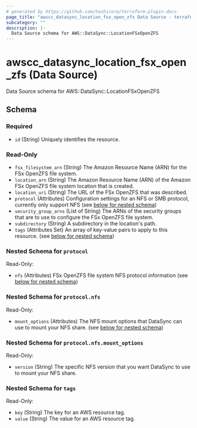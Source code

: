 ```yaml
---
# generated by https://github.com/hashicorp/terraform-plugin-docs
page_title: "awscc_datasync_location_fsx_open_zfs Data Source - terraform-provider-awscc"
subcategory: ""
description: |-
  Data Source schema for AWS::DataSync::LocationFSxOpenZFS
---
```


# awscc_datasync_location_fsx_open_zfs (Data Source)

Data Source schema for AWS::DataSync::LocationFSxOpenZFS



<!-- schema generated by tfplugindocs -->
## Schema

### Required

- `id` (String) Uniquely identifies the resource.

### Read-Only

- `fsx_filesystem_arn` (String) The Amazon Resource Name (ARN) for the FSx OpenZFS file system.
- `location_arn` (String) The Amazon Resource Name (ARN) of the Amazon FSx OpenZFS file system location that is created.
- `location_uri` (String) The URL of the FSx OpenZFS that was described.
- `protocol` (Attributes) Configuration settings for an NFS or SMB protocol, currently only support NFS (see [below for nested schema](#nestedatt--protocol))
- `security_group_arns` (List of String) The ARNs of the security groups that are to use to configure the FSx OpenZFS file system.
- `subdirectory` (String) A subdirectory in the location's path.
- `tags` (Attributes Set) An array of key-value pairs to apply to this resource. (see [below for nested schema](#nestedatt--tags))

<a id="nestedatt--protocol"></a>
### Nested Schema for `protocol`

Read-Only:

- `nfs` (Attributes) FSx OpenZFS file system NFS protocol information (see [below for nested schema](#nestedatt--protocol--nfs))

<a id="nestedatt--protocol--nfs"></a>
### Nested Schema for `protocol.nfs`

Read-Only:

- `mount_options` (Attributes) The NFS mount options that DataSync can use to mount your NFS share. (see [below for nested schema](#nestedatt--protocol--nfs--mount_options))

<a id="nestedatt--protocol--nfs--mount_options"></a>
### Nested Schema for `protocol.nfs.mount_options`

Read-Only:

- `version` (String) The specific NFS version that you want DataSync to use to mount your NFS share.




<a id="nestedatt--tags"></a>
### Nested Schema for `tags`

Read-Only:

- `key` (String) The key for an AWS resource tag.
- `value` (String) The value for an AWS resource tag.
